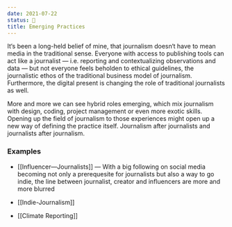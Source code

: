 ```yaml
---
date: 2021-07-22
status: 🌱
title: Emerging Practices
---
```


It‘s been a long-held belief of mine, that journalism doesn‘t have to mean media in the traditional sense. Everyone with access to publishing tools can act like a journalist — i.e. reporting and contextualizing observations and data — but not everyone feels beholden to ethical guidelines, the journalistic ethos of the traditional business model of journalism. Furthermore, the digital present is changing the role of traditional journalists as well. 

More and more we can see hybrid roles emerging, which mix journalism with design, coding, project management or even more exotic skills. Opening up the field of journalism to those experiences might open up a new way of defining the practice itself. Journalism after journalists and journalists after journalism.

### Examples

- [[Influencer—Journalists]] — With a big following on social media becoming not only a prerequesite for journalists but also a way to go indie, the line between journalist, creator and influencers are more and more blurred

- [[Indie-Journalism]]

- [[Climate Reporting]]

